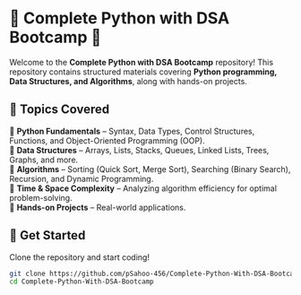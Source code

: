  
 
  

# 🚀 Complete Python with DSA Bootcamp 🐍  

Welcome to the **Complete Python with DSA Bootcamp** repository! This repository contains structured materials covering **Python programming, Data Structures, and Algorithms**, along with hands-on projects.  

## 📌 Topics Covered  

🔹 **Python Fundamentals** – Syntax, Data Types, Control Structures, Functions, and Object-Oriented Programming (OOP).  
🔹 **Data Structures** – Arrays, Lists, Stacks, Queues, Linked Lists, Trees, Graphs, and more.  
🔹 **Algorithms** – Sorting (Quick Sort, Merge Sort), Searching (Binary Search), Recursion, and Dynamic Programming.  
🔹 **Time & Space Complexity** – Analyzing algorithm efficiency for optimal problem-solving.  
🔹 **Hands-on Projects** – Real-world applications.




## 🚀 Get Started  
Clone the repository and start coding! 
```sh
git clone https://github.com/pSahoo-456/Complete-Python-With-DSA-Bootcamp.git
cd Complete-Python-With-DSA-Bootcamp


